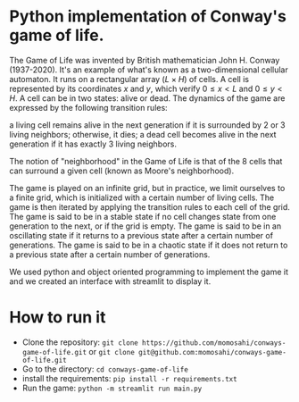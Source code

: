 # Python implementation of Conway's game of life.

The Game of Life was invented by British mathematician John H. Conway (1937-2020). It's an example of what's known as a two-dimensional cellular automaton. It runs on a rectangular array $(L \times H)$ of cells. A cell is represented by its coordinates $x$ and $y$, which verify $0 \leq x < L$ and $0 \leq y < H$.
A cell can be in two states: alive or dead. The dynamics of the game are expressed by the following transition rules:

a living cell remains alive in the next generation if it is surrounded by 2 or 3 living neighbors; otherwise, it dies;
a dead cell becomes alive in the next generation if it has exactly 3 living neighbors.

The notion of "neighborhood" in the Game of Life is that of the 8 cells that can surround a given cell (known as Moore's neighborhood).

The game is played on an infinite grid, but in practice, we limit ourselves to a finite grid, which is initialized with a certain number of living cells. The game is then iterated by applying the transition rules to each cell of the grid. The game is said to be in a stable state if no cell changes state from one generation to the next, or if the grid is empty. The game is said to be in an oscillating state if it returns to a previous state after a certain number of generations. The game is said to be in a chaotic state if it does not return to a previous state after a certain number of generations.


We used python and object oriented programming to implement the game it and we created an interface with streamlit to display it.

# How to run it

- Clone the repository: `git clone https://github.com/momosahi/conways-game-of-life.git` or `git clone git@github.com:momosahi/conways-game-of-life.git`
- Go to the directory: `cd conways-game-of-life`
- install the requirements: `pip install -r requirements.txt`
- Run the game: `python -m streamlit run main.py`


